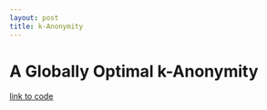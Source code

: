 ```yaml
---
layout: post
title: k-Anonymity
---
```


# A Globally Optimal k-Anonymity

[link to code](https://github.com/kanonymity/axle-ola-prototype)
